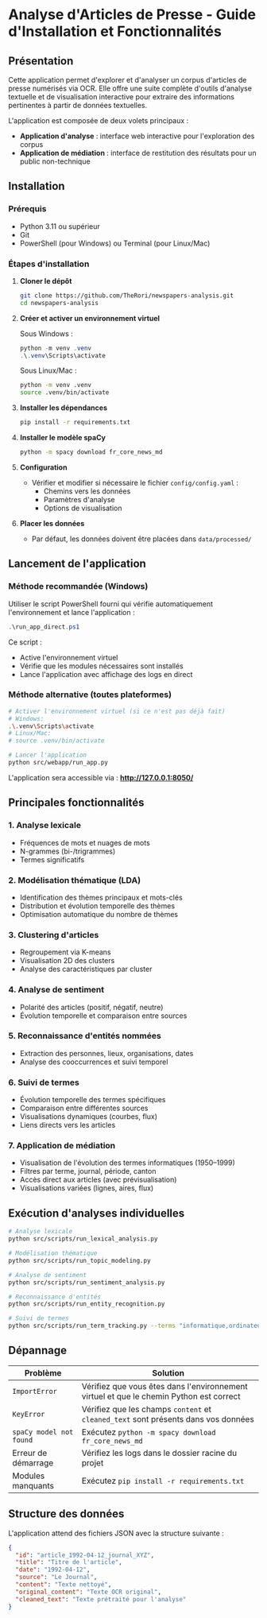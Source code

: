 # Analyse d'Articles de Presse - Guide d'Installation et Fonctionnalités

## Présentation
Cette application permet d'explorer et d'analyser un corpus d'articles de presse numérisés via OCR. Elle offre une suite complète d'outils d'analyse textuelle et de visualisation interactive pour extraire des informations pertinentes à partir de données textuelles.

L'application est composée de deux volets principaux :
- **Application d'analyse** : interface web interactive pour l'exploration des corpus
- **Application de médiation** : interface de restitution des résultats pour un public non-technique

## Installation

### Prérequis
- Python 3.11 ou supérieur
- Git
- PowerShell (pour Windows) ou Terminal (pour Linux/Mac)

### Étapes d'installation

1. **Cloner le dépôt**
   ```bash
   git clone https://github.com/TheRori/newspapers-analysis.git
   cd newspapers-analysis
   ```

2. **Créer et activer un environnement virtuel**
   
   Sous Windows :
   ```powershell
   python -m venv .venv
   .\.venv\Scripts\activate
   ```
   
   Sous Linux/Mac :
   ```bash
   python -m venv .venv
   source .venv/bin/activate
   ```

3. **Installer les dépendances**
   ```bash
   pip install -r requirements.txt
   ```

4. **Installer le modèle spaCy**
   ```bash
   python -m spacy download fr_core_news_md
   ```

5. **Configuration**
   - Vérifier et modifier si nécessaire le fichier `config/config.yaml` :
     - Chemins vers les données
     - Paramètres d'analyse
     - Options de visualisation

6. **Placer les données**
   - Par défaut, les données doivent être placées dans `data/processed/`

## Lancement de l'application

### Méthode recommandée (Windows)
Utiliser le script PowerShell fourni qui vérifie automatiquement l'environnement et lance l'application :
```powershell
.\run_app_direct.ps1
```

Ce script :
- Active l'environnement virtuel
- Vérifie que les modules nécessaires sont installés
- Lance l'application avec affichage des logs en direct

### Méthode alternative (toutes plateformes)
```bash
# Activer l'environnement virtuel (si ce n'est pas déjà fait)
# Windows:
.\.venv\Scripts\activate
# Linux/Mac:
# source .venv/bin/activate

# Lancer l'application
python src/webapp/run_app.py
```

L'application sera accessible via : **http://127.0.0.1:8050/**

## Principales fonctionnalités

### 1. Analyse lexicale
- Fréquences de mots et nuages de mots
- N-grammes (bi-/trigrammes)
- Termes significatifs

### 2. Modélisation thématique (LDA)
- Identification des thèmes principaux et mots-clés
- Distribution et évolution temporelle des thèmes
- Optimisation automatique du nombre de thèmes

### 3. Clustering d'articles
- Regroupement via K-means
- Visualisation 2D des clusters
- Analyse des caractéristiques par cluster

### 4. Analyse de sentiment
- Polarité des articles (positif, négatif, neutre)
- Évolution temporelle et comparaison entre sources

### 5. Reconnaissance d'entités nommées
- Extraction des personnes, lieux, organisations, dates
- Analyse des cooccurrences et suivi temporel

### 6. Suivi de termes
- Évolution temporelle des termes spécifiques
- Comparaison entre différentes sources
- Visualisations dynamiques (courbes, flux)
- Liens directs vers les articles

### 7. Application de médiation
- Visualisation de l'évolution des termes informatiques (1950–1999)
- Filtres par terme, journal, période, canton
- Accès direct aux articles (avec prévisualisation)
- Visualisations variées (lignes, aires, flux)

## Exécution d'analyses individuelles
```bash
# Analyse lexicale
python src/scripts/run_lexical_analysis.py

# Modélisation thématique
python src/scripts/run_topic_modeling.py

# Analyse de sentiment
python src/scripts/run_sentiment_analysis.py

# Reconnaissance d'entités
python src/scripts/run_entity_recognition.py

# Suivi de termes
python src/scripts/run_term_tracking.py --terms "informatique,ordinateur,internet"
```

## Dépannage

| Problème | Solution |
|----------|----------|
| `ImportError` | Vérifiez que vous êtes dans l'environnement virtuel et que le chemin Python est correct |
| `KeyError` | Vérifiez que les champs `content` et `cleaned_text` sont présents dans vos données |
| `spaCy model not found` | Exécutez `python -m spacy download fr_core_news_md` |
| Erreur de démarrage | Vérifiez les logs dans le dossier racine du projet |
| Modules manquants | Exécutez `pip install -r requirements.txt` |

## Structure des données
L'application attend des fichiers JSON avec la structure suivante :
```json
{
  "id": "article_1992-04-12_journal_XYZ",
  "title": "Titre de l'article",
  "date": "1992-04-12",
  "source": "Le Journal",
  "content": "Texte nettoyé",
  "original_content": "Texte OCR original",
  "cleaned_text": "Texte prétraité pour l'analyse"
}
```
